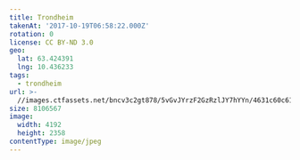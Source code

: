 ```yaml
---
title: Trondheim
takenAt: '2017-10-19T06:58:22.000Z'
rotation: 0
license: CC BY-ND 3.0
geo:
  lat: 63.424391
  lng: 10.436233
tags:
  - trondheim
url: >-
  //images.ctfassets.net/bncv3c2gt878/5vGvJYrzF2GzRzlJY7hYYn/4631c60c613f9ea2e4f8d96276b11885/trondheim_37118161363_o
size: 8106567
image:
  width: 4192
  height: 2358
contentType: image/jpeg
---
```



